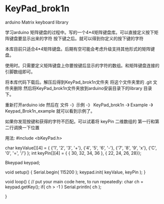 # KeyPad_brok1n
arduino Matrix keyboard library

学习arduino 矩阵键盘的过程中。写的一个4*4矩阵键盘库。可以直接定义按下矩阵键盘要显示出来的字符 按下键之后。就可以得到你定义的按下键的字符

本库目前只适合4*4矩阵键盘。后期有空可能会考虑升级支持其他形式的矩阵键盘。

使用时。只需要定义矩阵键盘上你要按键后显示的字符的数组。和矩阵键盘连接的引脚数组即可。

将本库代码下载后。解压后得到KeyPad_brok1n文件夹 将这个文件夹里的 .git 文件夹删除
然后将KeyPad_brok1n文件夹放到arduino安装目录下的library 目录下。

重新打开arduino ide  然后在  文件 -》示例 -》 KeyPad_brok1n -》 Example -》Keypad_Brok1n_example  就可以看到示例了。


如果你发现按键和获得的字符不匹配。可以试着将 keyPin 二维数组的 第一行和第二行调换一下位置

用法:
#include \<bKeyPad.h\>

char keyValue[][4] = { {'1', '2', '3', '+'}, {'4', '5', '6', '-'}, {'7', '8', '9', 'x'}, {'C', '0', '=', '/'} };
int  keyPin[][4] = { { 30, 32, 34, 36 }, { 22, 24, 26, 28}};

Bkeypad keypad;

void setup() {
  Serial.begin( 115200 );
  keypad.init( keyValue, keyPin );
}

void loop() {
  // put your main code here, to run repeatedly:
  char ch = keypad.getKey();
  if( ch > -1 )
    Serial.println( ch );
  
}




